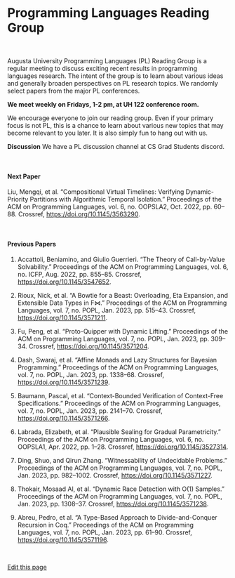 # Programming Languages Reading Group

<br/>

Augusta University Programming Languages (PL) Reading Group is a regular meeting to discuss exciting recent results in programming languages research.
The intent of the group is to learn about various ideas and generally broaden perspectives on PL research topics.
We randomly select papers from the major PL conferences.

**We meet weekly on Fridays, 1-2 pm, at UH 122 conference room.**

We encourage everyone to join our reading group. Even if your primary focus is not PL, this is a chance to learn about various new topics that may become relevant to you later. 
It is also simply fun to hang out with us.

**Discussion** We have a PL discussion channel at CS Grad Students discord.

<br/>

#### Next Paper

<!-- this section is automatically generated; do not edit between the markers -->
<!-- next_start -->
Liu, Mengqi, et al. “Compositional Virtual Timelines: Verifying Dynamic-Priority Partitions with Algorithmic Temporal Isolation.” Proceedings of the ACM on Programming Languages, vol. 6, no. OOPSLA2, Oct. 2022, pp. 60–88. Crossref, <a href='https://doi.org/10.1145/3563290' target='_blank'>https://doi.org/10.1145/3563290</a>.
<!-- next_end -->

<br/>

#### Previous Papers

<!-- this section is automatically generated; do not edit between the markers -->
<!-- prev_start -->
1. Accattoli, Beniamino, and Giulio Guerrieri. “The Theory of Call-by-Value Solvability.” Proceedings of the ACM on Programming Languages, vol. 6, no. ICFP, Aug. 2022, pp. 855–85. Crossref, <a href='https://doi.org/10.1145/3547652' target='_blank'>https://doi.org/10.1145/3547652</a>.
2. Rioux, Nick, et al. “A Bowtie for a Beast: Overloading, Eta Expansion, and Extensible Data Types in F⋈.” Proceedings of the ACM on Programming Languages, vol. 7, no. POPL, Jan. 2023, pp. 515–43. Crossref, <a href='https://doi.org/10.1145/3571211' target='_blank'>https://doi.org/10.1145/3571211</a>.
3. Fu, Peng, et al. “Proto-Quipper with Dynamic Lifting.” Proceedings of the ACM on Programming Languages, vol. 7, no. POPL, Jan. 2023, pp. 309–34. Crossref, <a href='https://doi.org/10.1145/3571204' target='_blank'>https://doi.org/10.1145/3571204</a>.
4. Dash, Swaraj, et al. “Affine Monads and Lazy Structures for Bayesian Programming.” Proceedings of the ACM on Programming Languages, vol. 7, no. POPL, Jan. 2023, pp. 1338–68. Crossref, <a href='https://doi.org/10.1145/3571239' target='_blank'>https://doi.org/10.1145/3571239</a>.
5. Baumann, Pascal, et al. “Context-Bounded Verification of Context-Free Specifications.” Proceedings of the ACM on Programming Languages, vol. 7, no. POPL, Jan. 2023, pp. 2141–70. Crossref, <a href='https://doi.org/10.1145/3571266' target='_blank'>https://doi.org/10.1145/3571266</a>.
6. Labrada, Elizabeth, et al. “Plausible Sealing for Gradual Parametricity.” Proceedings of the ACM on Programming Languages, vol. 6, no. OOPSLA1, Apr. 2022, pp. 1–28. Crossref, <a href='https://doi.org/10.1145/3527314' target='_blank'>https://doi.org/10.1145/3527314</a>.
7. Ding, Shuo, and Qirun Zhang. “Witnessability of Undecidable Problems.” Proceedings of the ACM on Programming Languages, vol. 7, no. POPL, Jan. 2023, pp. 982–1002. Crossref, <a href='https://doi.org/10.1145/3571227' target='_blank'>https://doi.org/10.1145/3571227</a>.
8. Thokair, Mosaad Al, et al. “Dynamic Race Detection with O(1) Samples.” Proceedings of the ACM on Programming Languages, vol. 7, no. POPL, Jan. 2023, pp. 1308–37. Crossref, <a href='https://doi.org/10.1145/3571238' target='_blank'>https://doi.org/10.1145/3571238</a>.
9. Abreu, Pedro, et al. “A Type-Based Approach to Divide-and-Conquer Recursion in Coq.” Proceedings of the ACM on Programming Languages, vol. 7, no. POPL, Jan. 2023, pp. 61–90. Crossref, <a href='https://doi.org/10.1145/3571196' target='_blank'>https://doi.org/10.1145/3571196</a>.
<!-- prev_end -->

<br/>

[Edit this page](https://github.com/the-au-forml-lab/plgroup/blob/main/docs/index.md)

<style>li {margin-bottom:1em}</style>
